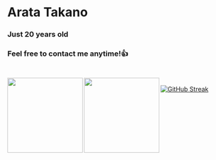 # Arata Takano
### Just 20 years old 
### Feel free to contact me anytime!👍
#

<a href="https://github.com/tocoteron">
  <img align="left" height="170px" src="https://github-readme-stats.vercel.app/api?username=Arata1202&count_private=true&show_icons=true&theme=tokyonight" />
</a>
<a href="https://github.com/tocoteron">
  <img align="left" height="170px" src="https://github-readme-stats.vercel.app/api/top-langs/?username=Arata1202&layout=compact&langs_count=10&theme=tokyonight" />
</a>
<br>
<a href="https://git.io/streak-stats"><img src="https://github-readme-streak-stats.herokuapp.com?user=Arata1202&theme=tokyonight&locale=ja" alt="GitHub Streak" /></a>
